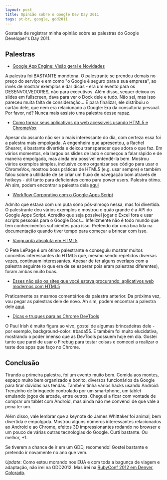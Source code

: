 ```yaml
---
layout: post
title: Opinião sobre o Google Dev Day 2011
tags: pt-br, google, gdd2011
---
```


Gostaria de registrar minha opinião sobre as palestras do Google Developer's Day 2011.

Palestras
---------

+ [Google App Engine: Visão geral e Novidades](http://www.google.com/intl/pt-BR/events/developerday/2011/sao-paulo/agenda/session_3001.html)

A palestra foi BASTANTE monótona. O palestrante se prendeu demais no preço do serviço e em como "o Google é seguro para a sua empresa", ao invés de mostrar exemplos e dar dicas - era um evento para os DESENVOLVEDORES, não para executivos. Além disso, sequer deixou os slides em fullscreen, dava para ver o Dock dele e tudo. Não sei, mas isso pareceu muita falta de consideração... E para finalizar, ele distribuiu o cartão dele, que nem era relacionado a Google: Era da consultoria pessoal. Por favor, né? Nunca mais assisto uma palestra desse rapaz.

+ [Como tornar seus aplicativos da web acessíveis usando HTML5 e ChromeVox](http://www.google.com/intl/pt-BR/events/developerday/2011/sao-paulo/agenda/session_1000.html)

Apesar do assunto não ser o mais interessante do dia, com certeza essa foi a palestra mais empolgada. A engenheira que apresentou, a Rachel Shearer, é bastante divertida e deixou transparecer que adora o que faz. Em vários momentos, ela largou os slides de lado e começou a falar rápido e de maneira empolgada, mas ainda era possível entendê-la bem. Mostrou vários exemplos simples, inclusive como organizar seu código para usar o ChromeVox, mostrou boas práticas de HTML5 (e.g. usar <label> sempre) e também falou sobre a utilidade de se criar um fluxo de navegação bom através de hotkeys - útil tanto para deficientes como para power users. Palestra ótima.
Ah sim, podem encontrar a palestra dela [aqui](http://google-axs-chrome.googlecode.com/svn/trunk/developer/gdd_2011/template/index.html#1)

+ [Workflow Corporativo com o Google Apps Script](http://www.google.com/intl/pt-BR/events/developerday/2011/sao-paulo/agenda/session_7002.html)

Admito que estava com um puta sono pós-almoço nessa, mas foi divertida. O palestrante deu vários exemplos e mostrou o quão grande é a API do Google Apps Script. Acredito que seja possível jogar o Excel fora e usar scripts pessoais para o Google Docs... Infelizmente não é todo mundo que tem conhecimentos suficientes para isso.
Pretendo dar uma boa lida na documentação quando tiver tempo para começar a brincar com isso.

+ [Vanguarda absoluta em HTML5](http://www.google.com/intl/pt-BR/events/developerday/2011/sao-paulo/agenda/session_1002.html)

O Pete LePage é um ótimo palestrante e conseguiu mostrar muitos conceitos interessantes do HTML5 que, mesmo sendo repetidos diversas vezes, continuam interessantes. Apesar de ter alguns overlaps com a palestra seguinte (o que era de se esperar pois eram palestras diferentes), foram ambas muito boas.

+ [Esses não são os sites que você estava procurando: aplicativos web modernos com HTML5](http://www.google.com/intl/pt-BR/events/developerday/2011/sao-paulo/agenda/session_1003.html)

Praticamente os mesmos comentários da palestra anterior. Da próxima vez, vou pegar as palestras dele de novo. Ah sim, podem encontrar a palestra dele [aqui](http://br.bleedinghtml5.appspot.com/#1).

+ [Dicas e truques para as Chrome DevTools](http://www.google.com/intl/pt-BR/events/developerday/2011/sao-paulo/agenda/session_1005.html)

O Paul Irish é muito figura ao vivo, gostei de algumas brincadeiras dele - por exemplo, background-color: #bada55. E também foi muito elucidativa, mostrando o poder imenso que as DevTools possuem hoje em dia. Gostei tanto que parei de usar o Firebug para testar coisas e comecei a realizar o teste dos apps que faço no Chrome.

Conclusão
---------

Tirando a primeira palestra, foi um evento muito bom. Comida aos montes, espaço muito bem organizado e bonito, diversos funcionários da Google para tirar dúvidas nas tendas. Também tinha vários hacks usando Android: Trenzinho de brinquedo controlado por um smartphone, um tablet emulando jogos de arcade, entre outros. Cheguei a ficar com vontade de comprar um tablet com Android, mas ainda não me convenci de que vale a pena ter um.

Além disso, vale lembrar que a keynote do James Whittaker foi animal, bem divertida e empolgada. Mostrou alguns números interessantes relacionados ao Android e ao Chrome, efeitos 3D impressionantes rodando no browser e um pouco de várias outras tecnologias do Google. Curti bastante. Ou melhor, +1.

Se tiverem a chance de ir em um GDD, recomendo! Gostei bastante e pretendo ir novamente no ano que vem.

*Update*: Como estou morando nos EUA e com toda a bagunça de viagem e adaptação, não irei na GDD2012. Mas irei na [RubyConf 2012 em Denver, Colorado](http://rubyconf.org/).